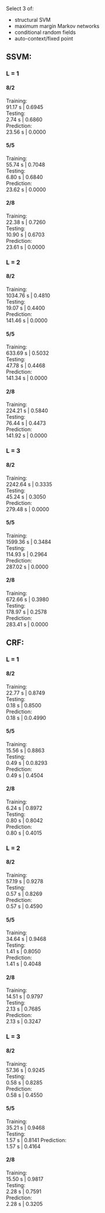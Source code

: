 Select 3 of:  
- structural SVM
- maximum margin Markov networks
- conditional random fields
- auto-context/fixed point


## SSVM:
### L = 1
#### 8/2
Training:  
91.17 s | 0.6945  
Testing:  
2.74 s | 0.6860  
Prediction:  
23.56 s | 0.0000  
#### 5/5
Training:  
55.74 s | 0.7048  
Testing:  
6.80 s | 0.6840  
Prediction:  
23.62 s | 0.0000  
#### 2/8
Training:  
22.38 s | 0.7260  
Testing:  
10.90 s | 0.6703  
Prediction:  
23.61 s | 0.0000  

### L = 2
#### 8/2
Training:  
1034.76 s | 0.4810  
Testing:  
19.07 s | 0.4400  
Prediction:  
141.46 s | 0.0000  
#### 5/5
Training:  
633.69 s | 0.5032  
Testing:  
47.78 s | 0.4468  
Prediction:  
141.34 s | 0.0000  
#### 2/8
Training:  
224.21 s | 0.5840  
Testing:  
76.44 s | 0.4473  
Prediction:  
141.92 s | 0.0000 

### L = 3
#### 8/2
Training:  
2242.64 s | 0.3335  
Testing:  
45.24 s | 0.3050  
Prediction:  
279.48 s | 0.0000  
#### 5/5
Training:  
1599.36 s | 0.3484  
Testing:  
114.93 s | 0.2964  
Prediction:  
287.02 s | 0.0000
#### 2/8
Training:  
672.66 s | 0.3980  
Testing:  
178.97 s | 0.2578  
Prediction:  
283.41 s | 0.0000

## CRF:
### L = 1
#### 8/2
Training:  
22.77 s | 0.8749  
Testing:  
0.18 s | 0.8500  
Prediction:  
0.18 s | 0.0.4990  
#### 5/5
Training:  
15.56 s | 0.8863  
Testing:  
0.49 s | 0.0.8293  
Prediction:  
0.49 s | 0.4504  
#### 2/8
Training:  
6.24 s | 0.8972  
Testing:  
0.80 s | 0.8042  
Prediction:  
0.80 s | 0.4015  

### L = 2
#### 8/2
Training:  
57.19 s | 0.9278  
Testing:  
0.57 s | 0.8269  
Prediction:  
0.57 s | 0.4590  
#### 5/5
Training:  
34.64 s | 0.9468  
Testing:  
1.41 s | 0.8050  
Prediction:  
1.41 s | 0.4048  
#### 2/8
Training:  
14.51 s | 0.9797  
Testing:  
2.13 s | 0.7685  
Prediction:  
2.13 s | 0.3247 

### L = 3
#### 8/2
Training:  
57.36 s | 0.9245  
Testing:  
0.58 s | 0.8285  
Prediction:  
0.58 s | 0.4550  
#### 5/5
Training:  
35.21 s | 0.9468  
Testing:  
1.57 s | 0.8141
Prediction:  
1.57 s | 0.4164
#### 2/8
Training:  
15.50 s | 0.9817  
Testing:  
2.28 s | 0.7591  
Prediction:  
2.28 s | 0.3205
